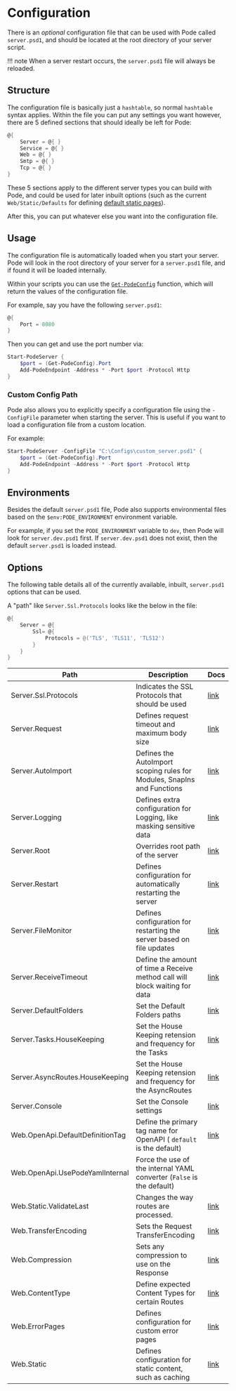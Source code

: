 # Configuration

There is an *optional* configuration file that can be used with Pode called `server.psd1`, and should be located at the root directory of your server script.

!!! note
    When a server restart occurs, the `server.psd1` file will always be reloaded.

## Structure

The configuration file is basically just a `hashtable`, so normal `hashtable` syntax applies. Within the file you can put any settings you want however, there are 5 defined sections that should ideally be left for Pode:

```powershell
@{
    Server = @{ }
    Service = @{ }
    Web = @{ }
    Smtp = @{ }
    Tcp = @{ }
}
```

These 5 sections apply to the different server types you can build with Pode, and could be used for later inbuilt options (such as the current `Web/Static/Defaults` for defining [default static pages](../Routes/Overview#default-pages)).

After this, you can put whatever else you want into the configuration file.

## Usage

The configuration file is automatically loaded when you start your server. Pode will look in the root directory of your server for a `server.psd1` file, and if found it will be loaded internally.

Within your scripts you can use the [`Get-PodeConfig`](../../Functions/Utilities/Get-PodeConfig) function, which will return the values of the configuration file.

For example, say you have the following `server.psd1`:

```powershell
@{
    Port = 8080
}
```

Then you can get and use the port number via:

```powershell
Start-PodeServer {
    $port = (Get-PodeConfig).Port
    Add-PodeEndpoint -Address * -Port $port -Protocol Http
}
```

### Custom Config Path

Pode also allows you to explicitly specify a configuration file using the `-ConfigFile` parameter when starting the server. This is useful if you want to load a configuration file from a custom location.

For example:

```powershell
Start-PodeServer -ConfigFile "C:\Configs\custom_server.psd1" {
    $port = (Get-PodeConfig).Port
    Add-PodeEndpoint -Address * -Port $port -Protocol Http
}
```

## Environments

Besides the default `server.psd1` file, Pode also supports environmental files based on the `$env:PODE_ENVIRONMENT` environment variable.

For example, if you set the `PODE_ENVIRONMENT` variable to `dev`, then Pode will look for `server.dev.psd1` first. If `server.dev.psd1` does not exist, then the default `server.psd1` is loaded instead.

## Options

The following table details all of the currently available, inbuilt, `server.psd1` options that can be used.

A "path" like `Server.Ssl.Protocols` looks like the below in the file:

```powershell
@{
    Server = @{
        Ssl= @{
            Protocols = @('TLS', 'TLS11', 'TLS12')
        }
    }
}
```

| Path                             | Description                                                                 | Docs                                                                    |
|----------------------------------|-----------------------------------------------------------------------------|-------------------------------------------------------------------------|
| Server.Ssl.Protocols             | Indicates the SSL Protocols that should be used                             | [link](../Certificates)                                                 |
| Server.Request                   | Defines request timeout and maximum body size                               | [link](../RequestLimits)                                                |
| Server.AutoImport                | Defines the AutoImport scoping rules for Modules, SnapIns and Functions     | [link](../Scoping)                                                      |
| Server.Logging                   | Defines extra configuration for Logging, like masking sensitive data        | [link](../Logging/Overview)                                             |
| Server.Root                      | Overrides root path of the server                                           | [link](../Misc/ServerRoot)                                              |
| Server.Restart                   | Defines configuration for automatically restarting the server               | [link](../Restarting/Types/AutoRestarting)                              |
| Server.FileMonitor               | Defines configuration for restarting the server based on file updates       | [link](../Restarting/Types/FileMonitoring)                              |
| Server.ReceiveTimeout            | Define the amount of time a Receive method call will block waiting for data | [link](../Endpoints/Basic/StaticContent/#server-timeout)                |
| Server.DefaultFolders            | Set the Default Folders paths                                               | [link](../Routes/Utilities/StaticContent/#changing-the-default-folders) |
| Server.Tasks.HouseKeeping        | Set the House Keeping retension and frequency for the Tasks                 | [link](../Tasks) |
| Server.AsyncRoutes.HouseKeeping  | Set the House Keeping retension and frequency for the AsyncRoutes           | [link](../Routes/Async/Utilities/HouseKeeping) |
| Server.Console                   | Set the Console settings                                                    | [link](../Getting-Started/Console)                                      |
| Web.OpenApi.DefaultDefinitionTag | Define the primary tag name for OpenAPI ( `default` is the default)         | [link](../OpenAPI/Overview)                                             |
| Web.OpenApi.UsePodeYamlInternal  | Force the use of the internal YAML converter (`False` is the default)       |                                                                         |
| Web.Static.ValidateLast          | Changes the way routes are processed.                                       | [link](../Routes/Utilities/StaticContent)                               |
| Web.TransferEncoding             | Sets the Request TransferEncoding                                           | [link](../Compression/Requests)                                         |
| Web.Compression                  | Sets any compression to use on the Response                                 | [link](../Compression/Responses)                                        |
| Web.ContentType                  | Define expected Content Types for certain Routes                            | [link](../Routes/Utilities/ContentTypes)                                |
| Web.ErrorPages                   | Defines configuration for custom error pages                                | [link](../Routes/Utilities/ErrorPages)                                  |
| Web.Static                       | Defines configuration for static content, such as caching                   | [link](../Routes/Utilities/StaticContent)                               |
